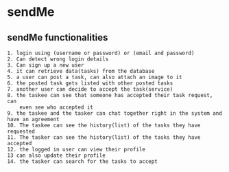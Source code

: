 # sendMe

sendMe functionalities
--------------------------------------------------------------------------------------------- 
	1. login using (username or password) or (email and password)
	2. Can detect wrong login details
	3. Can sign up a new user
	4. it can retrieve data(tasks) from the database
	5. a user can post a task, can also attach an image to it
	6. the posted task gets listed with other posted tasks
	7. another user can decide to accept the task(service)
	8. the taskee can see that someone has accepted their task request, can
		even see who accepted it
	9. the taskee and the tasker can chat together right in the system and have an agreement
	10. The taskee can see the history(list) of the tasks they have requested
	11. The tasker can see the history(list) of the tasks they have accepted
	12. the logged in user can view their profile
	13 can also update their profile
	14. the tasker can search for the tasks to accept
